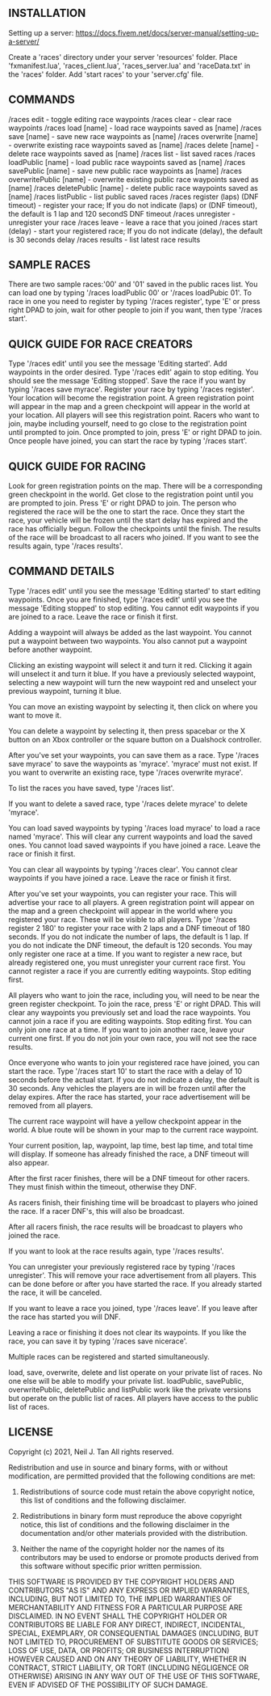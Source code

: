 INSTALLATION
------------
Setting up a server:  https://docs.fivem.net/docs/server-manual/setting-up-a-server/

Create a 'races' directory under your server 'resources' folder.  Place 'fxmanifest.lua', 'races_client.lua', 'races_server.lua' and 'raceData.txt' in the 'races' folder.  Add 'start races' to your 'server.cfg' file.

COMMANDS
--------
/races edit - toggle editing race waypoints
/races clear - clear race waypoints
/races load [name] - load race waypoints saved as [name]
/races save [name] - save new race waypoints as [name]
/races overwrite [name] - overwrite existing race waypoints saved as [name]
/races delete [name] - delete race waypoints saved as [name]
/races list - list saved races
/races loadPublic [name] - load public race waypoints saved as [name]
/races savePublic [name] - save new public race waypoints as [name]
/races overwritePublic [name] - overwrite existing public race waypoints saved as [name]
/races deletePublic [name] - delete public race waypoints saved as [name]
/races listPublic - list public saved races
/races register (laps) (DNF timeout) - register your race; If you do not indicate (laps) or (DNF timeout), the default is 1 lap and 120 secondS DNF timeout
/races unregister - unregister your race
/races leave - leave a race that you joined
/races start (delay) - start your registered race; If you do not indicate (delay), the default is 30 seconds delay
/races results - list latest race results

SAMPLE RACES
------------
There are two sample races:'00' and '01' saved in the public races list.  You can load one by typing '/races loadPublic 00' or '/races loadPubic 01'.  To race in one you need to register by typing '/races register', type 'E' or press right DPAD to join, wait for other people to join if you want, then type '/races start'.

QUICK GUIDE FOR RACE CREATORS
-----------------------------
Type '/races edit' until you see the message 'Editing started'.  Add waypoints in the order desired.  Type '/races edit' again to stop editing.  You should see the message 'Editing stopped'.  Save the race if you want by typing '/races save myrace'.  Register your race by typing '/races register'.  Your location will become the registration point.  A green registration point will appear in the map and a green checkpoint will appear in the world at your location.  All players will see this registration point.  Racers who want to join, maybe including yourself, need to go close to the registration point until prompted to join.  Once prompted to join, press 'E' or right DPAD to join.  Once people have joined, you can start the race by typing '/races start'.

QUICK GUIDE FOR RACING
----------------------
Look for green registration points on the map.  There will be a corresponding green checkpoint in the world.  Get close to the registration point until you are prompted to join.  Press 'E' or right DPAD to join.  The person who registered the race will be the one to start the race.  Once they start the race, your vehicle will be frozen until the start delay has expired and the race has officially begun.  Follow the checkpoints until the finish.  The results of the race will be broadcast to all racers who joined.  If you want to see the results again, type '/races results'.

COMMAND DETAILS
---------------
Type '/races edit' until you see the message 'Editing started' to start editing waypoints.  Once you are finished, type '/races edit' until you see the message 'Editing stopped' to stop editing.  You cannot edit waypoints if you are joined to a race.  Leave the race or finish it first.

Adding a waypoint will always be added as the last waypoint.  You cannot put a waypoint between two waypoints.  You also cannot put a waypoint before another waypoint.

Clicking an existing waypoint will select it and turn it red.  Clicking it again will unselect it and turn it blue.  If you have a previously selected waypoint, selecting a new waypoint will turn the new waypoint red and unselect your previous waypoint, turning it blue.

You can move an existing waypoint by selecting it, then click on where you want to move it.

You can delete a waypoint by selecting it, then press spacebar or the X button on an Xbox controller or the square button on a Dualshock controller.

After you've set your waypoints, you can save them as a race.  Type '/races save myrace' to save the waypoints as 'myrace'.  'myrace' must not exist.  If you want to overwrite an existing race, type '/races overwrite myrace'.

To list the races you have saved, type '/races list'.

If you want to delete a saved race, type '/races delete myrace' to delete 'myrace'.

You can load saved waypoints by typing '/races load myrace' to load a race named 'myrace'.  This will clear any current waypoints and load the saved ones.  You cannot load saved waypoints if you have joined a race.  Leave the race or finish it first.

You can clear all waypoints by typing '/races clear'.  You cannot clear waypoints if you have joined a race. Leave the race or finish it first.

After you've set your waypoints, you can register your race.  This will advertise your race to all players.  A green registration point will appear on the map and a green checkpoint will appear in the world where you registered your race.  These will be visible to all players.  Type '/races register 2 180' to register your race with 2 laps and a DNF timeout of 180 seconds.  If you do not indicate the number of laps, the default is 1 lap.  If you do not indicate the DNF timeout, the default is 120 seconds.  You may only register one race at a time.  If you want to register a new race, but already registered one, you must unregister your current race first. You cannot register a race if you are currently editing waypoints.  Stop editing first.

All players who want to join the race, including you, will need to be near the green register checkpoint.  To join the race, press 'E' or right DPAD.  This will clear any waypoints you previously set and load the race waypoints.  You cannot join a race if you are editing waypoints.  Stop editing first.  You can only join one race at a time.  If you want to join another race, leave your current one first.  If you do not join your own race, you will not see the race results.

Once everyone who wants to join your registered race have joined, you can start the race.  Type '/races start 10' to start the race with a delay of 10 seconds before the actual start.  If you do not indicate a delay, the default is 30 seconds.  Any vehicles the players are in will be frozen until after the delay expires.  After the race has started, your race advertisement will be removed from all players.

The current race waypoint will have a yellow checkpoint appear in the world.  A blue route will be shown in your map to the current race waypoint.

Your current position, lap, waypoint, lap time, best lap time, and total time will display.  If someone has already finished the race, a DNF timeout will also appear.

After the first racer finishes, there will be a DNF timeout for other racers.  They must finish within the timeout, otherwise they DNF.

As racers finish, their finishing time will be broadcast to players who joined the race.  If a racer DNF's, this will also be broadcast.

After all racers finish, the race results will be broadcast to players who joined the race.

If you want to look at the race results again, type '/races results'.

You can unregister your previously registered race by typing '/races unregister'.  This will remove your race advertisement from all players.  This can be done before or after you have started the race.  If you already started the race, it will be canceled.

If you want to leave a race you joined, type '/races leave'.  If you leave after the race has started you will DNF.

Leaving a race or finishing it does not clear its waypoints.  If you like the race, you can save it by typing '/races save nicerace'.

Multiple races can be registered and started simultaneously.

load, save, overwrite, delete and list operate on your private list of races.  No one else will be able to modify your private list.  loadPublic, savePublic, overwritePublic, deletePublic and listPublic work like the private versions but operate on the public list of races.  All players have access to the public list of races.

LICENSE
-------
Copyright (c) 2021, Neil J. Tan
All rights reserved.

Redistribution and use in source and binary forms, with or without
modification, are permitted provided that the following conditions are met:

1. Redistributions of source code must retain the above copyright notice, this
   list of conditions and the following disclaimer.

2. Redistributions in binary form must reproduce the above copyright notice,
   this list of conditions and the following disclaimer in the documentation
   and/or other materials provided with the distribution.

3. Neither the name of the copyright holder nor the names of its
   contributors may be used to endorse or promote products derived from
   this software without specific prior written permission.

THIS SOFTWARE IS PROVIDED BY THE COPYRIGHT HOLDERS AND CONTRIBUTORS "AS IS"
AND ANY EXPRESS OR IMPLIED WARRANTIES, INCLUDING, BUT NOT LIMITED TO, THE
IMPLIED WARRANTIES OF MERCHANTABILITY AND FITNESS FOR A PARTICULAR PURPOSE ARE
DISCLAIMED. IN NO EVENT SHALL THE COPYRIGHT HOLDER OR CONTRIBUTORS BE LIABLE
FOR ANY DIRECT, INDIRECT, INCIDENTAL, SPECIAL, EXEMPLARY, OR CONSEQUENTIAL
DAMAGES (INCLUDING, BUT NOT LIMITED TO, PROCUREMENT OF SUBSTITUTE GOODS OR
SERVICES; LOSS OF USE, DATA, OR PROFITS; OR BUSINESS INTERRUPTION) HOWEVER
CAUSED AND ON ANY THEORY OF LIABILITY, WHETHER IN CONTRACT, STRICT LIABILITY,
OR TORT (INCLUDING NEGLIGENCE OR OTHERWISE) ARISING IN ANY WAY OUT OF THE USE
OF THIS SOFTWARE, EVEN IF ADVISED OF THE POSSIBILITY OF SUCH DAMAGE.
